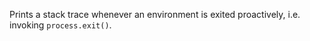 <!-- YAML
added: v13.5.0
-->

Prints a stack trace whenever an environment is exited proactively,
i.e. invoking `process.exit()`.


